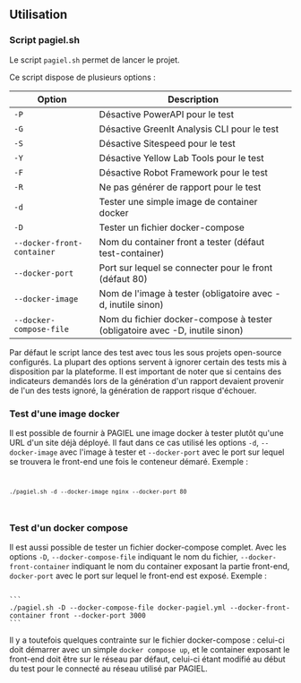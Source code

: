 <script>
  import Code from "$lib/Code.svelte"
</script>

## Utilisation

<h3 id="defaut">Script pagiel.sh</h3>

Le script `pagiel.sh` permet de lancer le projet.

Ce script dispose de plusieurs options : 

| Option | Description |
|--------|-------------|
| `-P` | Désactive PowerAPI pour le test |
| `-G` | Désactive GreenIt Analysis CLI pour le test |
| `-S` | Désactive Sitespeed pour le test |
| `-Y` | Désactive Yellow Lab Tools pour le test |
| `-F` | Désactive Robot Framework pour le test |
| `-R` | Ne pas générer de rapport pour le test |
| `-d` | Tester une simple image de container docker |
| `-D` | Tester un fichier docker-compose |
| `--docker-front-container` | Nom du container front a tester (défaut test-container) |
| `--docker-port` | Port sur lequel se connecter pour le front (défaut 80) |
| `--docker-image` | Nom de l'image à tester (obligatoire avec -d, inutile sinon) |
| `--docker-compose-file` | Nom du fichier docker-compose à tester (obligatoire avec -D, inutile sinon) |

Par défaut le script lance des test avec tous les sous projets open-source configurés. La plupart des options servent à ignorer certain des tests mis à disposition par la plateforme. Il est important de noter que si centains des indicateurs demandés lors de la génération d'un rapport devaient provenir de l'un des tests ignoré, la génération de rapport risque d'échouer.

<h3 id="docker-image">Test d'une image docker</h3>

Il est possible de fournir à PAGIEL une image docker à tester plutôt qu'une URL d'un site déjà déployé. Il faut dans ce cas utilisé les options `-d`, `--docker-image` avec l'image à tester et `--docker-port` avec le port sur lequel se trouvera le front-end une fois le conteneur démaré.
Exemple : 
<Code>
```
./pagiel.sh -d --docker-image nginx --docker-port 80
```
</Code> 

<h3 id="docker-compose">Test d'un docker compose</h3>

Il est aussi possible de tester un fichier docker-compose complet. Avec les options `-D`, `--docker-compose-file` indiquant le nom du fichier, `--docker-front-container` indiquant le nom du container exposant la partie front-end, `docker-port` avec le port sur lequel le front-end est exposé.
Exemple : 

<Code>
```
./pagiel.sh -D --docker-compose-file docker-pagiel.yml --docker-front-container front --docker-port 3000
```
</Code>

Il y a toutefois quelques contrainte sur le fichier docker-compose : celui-ci doit démarrer avec un simple `docker compose up`, et le container exposant le front-end doit être sur le réseau par défaut, celui-ci étant modifié au début du test pour le connecté au réseau utilisé par PAGIEL.